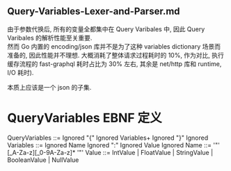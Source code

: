 Query-Variables-Lexer-and-Parser.md
-----------------------------------


由于参数代换后, 所有的变量全都集中在 Query Varibales 中, 因此 Query Varibales 的解析性能至关重要.  
然而 Go 内置的 encoding/json 库并不是为了这种 variables dictionary 场景而准备的, 因此性能并不理想. 
大概消耗了整体请求过程耗时的 10%, 作为对比, 执行缓存流程的 fast-graphql 耗时占比为 30% 左右, 其余是 net/http 库和 runtime, I/O 耗时).


本质上应该是一个 json 的子集.

# QueryVariables EBNF 定义

QueryVariables ::= Ignored "{" Ignored Variables+ Ignored "}" Ignored
Variables      ::= Ignored Name Ignored ":" Ignored Value Ignored
Name           ::= '"' [_A-Za-z][_0-9A-Za-z]* '"'
Value          ::= IntValue | FloatValue | StringValue | BooleanValue | NullValue 